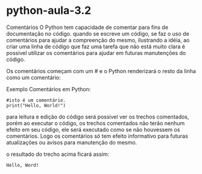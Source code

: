 # python-aula-3.2

Comentários
O Python tem capacidade de comentar  para fins de documentação no código.
quando se escreve um código, se faz o uso de comentários para ajudar a compreenção do mesmo, ilustrando a idéia, ao criar uma linha de código que faz uma tarefa 
que não está muito clara é possivel utilizar os comentários para ajudar em futuras manutenções do código.

Os comentários começam com um # e o Python renderizará o resto da linha como um comentário:

Exemplo
Comentários em Python:

```
#isto é um comentário.
print("Hello, World!")
```
para leitura e edição do código será possivel ver os trechos comentados, porém ao executar o código, os  trechos comentados não terão nenhum efeito em seu código, ele será executado como se não houvessem os comentários. Logo os comentários só tem efeito informativo para futuras atualizações ou avisos para manutenção do mesmo. 

o resultado do trecho acima ficará assim:

```
Hello, Word!
```
